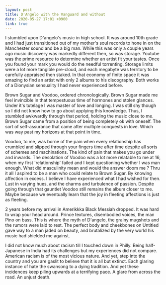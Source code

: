```yaml
---
layout: post
title: D'Angelo with the Vanguard and without
date: 2020-05-27 17:01 +0900
link: true
---
```

I stumbled upon D'angelo's music in high school. It was around 10th grade and I had just transitioned out of my mother's soul records to hone in on the Manchester sound and be a big man. While this was only a couple years ago music discovery was markedly different then, so was storage. Youtube was the prime resource to determine whether an artist fit your tastes. Once you found your mark you would do the needful torrenting. Storage limits were a lot more tangible pre-cloud, and each megabyte was territory to be carefully appraised then staked. In that economy of finite space it was amazing to find an artist with only 2 albums to his discography. Both works of a Dionysian sensuality I had never experienced before.

Brown Sugar and Voodoo, ordered chronologically. Brown Sugar made me feel invincible in that tempestuous time of hormones and stolen glances. Under it's tutelage I was master of love and longing. I was still shy though so I did not know how to go about applying this knowledge. Thus, I stumbled awkwardly through that period, holding the music close to me. Brown Sugar came from a position of being completely ok with oneself. The sort of self-assurance that came after multiple conquests in love. Which was way past my horizons at that point in time.

Voodoo, to me, was borne of the pain when every relationship has crumbled and slipped through your fingers time after time despite all sorts of schemes and machinations. The kind of pain that makes you go under and inwards. The desolation of Voodoo was a lot more relatable to me at 16, when my first 'relationship' failed and I kept questioning whether I was man enough. What did masculinity mean and would the answer doom me ? Thru it all I aspired to be a man who could relate to Brown Sugar. By knowing affection in excess.  I believe I have experienced what I had wished for then. Lust in varying hues, and the charms and turbulence of passion. Despite going through that gauntlet Voodoo still remains the album closer to me. Maybe because we eventually learn that the joy in fleeting affections is just as fleeting.

2 years before my arrival in Amerikkka Black Messiah dropped. It was hard to  wrap your head around. Prince textures, disembodied voices, the man Pino on bass. This is where the myth of D'angelo, the grainy mugshots and the rumors were laid to rest. The perfect body and cheekbones on Untitled gave way to a man jaded on beauty, and brutalized by the very world his music had shielded me against.

I did not know much about racism till I touched down in Philly. Being half-Japanese in India had its challenges but my experiences did not compare. American racism is of the most vicious nature. And yet, step into the country and you are gaslit to believe that it is all but extinct. Each glaring instance of hate the swansong to a dying tradition. And yet these incidences keep piling upwards at a terrifying pace. A glare from across the road. An unjust death. 
